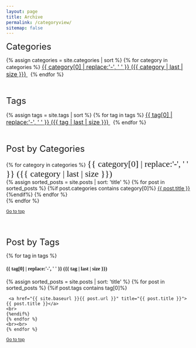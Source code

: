 ```yaml
---
layout: page
title: Archive
permalink: /categoryview/
sitemap: false
---
```

    
<font size="5">Categories</font>
<div>
    {% assign categories = site.categories | sort %}
    {% for category in categories %}
     <span class="site-category">
        <a href="#{{ category | first | slugify }}">
               <font size="3"> {{ category[0] | replace:'-', ' ' }} ({{ category | last | size }}) </font>
        </a>
        &nbsp;
    </span>
    {% endfor %}
</div>

<br>
<br>

<font size="5">Tags</font>
<div>
    {% assign tags = site.tags | sort %}
    {% for tag in tags %}
     <span class="site-tag">
        <a href="#{{ tag | first | slugify }}">
               <font size="3"> {{ tag[0] | replace:'-', ' ' }} ({{ tag | last | size }}) </font>
        </a>
        &nbsp;
    </span>
    {% endfor %}
</div>

<br>
<br>


<font size="5">Post by Categories</font>
<div id="category-index">
    {% for category in categories %}
        <a name="{{ category[0] }}"></a><font size="5" style="font-family:Gentium Basic">{{ category[0] | replace:'-', ' ' }} ({{ category | last | size }}) </font>
        <br>
    {% assign sorted_posts = site.posts | sort: 'title' %}
    {% for post in sorted_posts %}
    {%if post.categories contains category[0]%}
     <a href="{{ site.baseurl }}{{ post.url }}" title="{{ post.title }}">{{ post.title }}</a>
    <br>
    {%endif%}
    {% endfor %}
    <br>
    {% endfor %}
</div>

<small><a href="#">Go to top</a></small>

<br>
<br>


<font size="5">Post by Tags</font>
<div id="tag-index">
    {% for tag in tags %}
    <a name="{{ tag[0] }}"></a><h4 style="font-family:Gentium Basic">{{ tag[0] | replace:'-', ' ' }} ({{ tag | last | size }}) </h4>
    {% assign sorted_posts = site.posts | sort: 'title' %}
    {% for post in sorted_posts %}
    {%if post.tags contains tag[0]%}

     <a href="{{ site.baseurl }}{{ post.url }}" title="{{ post.title }}">{{ post.title }}</a>
    <br>
    {%endif%}
    {% endfor %}
    <br><br>
    {% endfor %}
</div>

<small><a href="#">Go to top</a></small>
